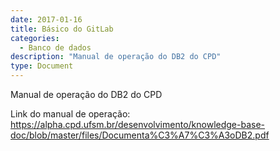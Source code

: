 ```yaml
---
date: 2017-01-16
title: Básico do GitLab
categories:
  - Banco de dados
description: "Manual de operação do DB2 do CPD"
type: Document
---
```

Manual de operação do DB2 do CPD

Link do manual de operação: https://alpha.cpd.ufsm.br/desenvolvimento/knowledge-base-doc/blob/master/files/Documenta%C3%A7%C3%A3oDB2.pdf
